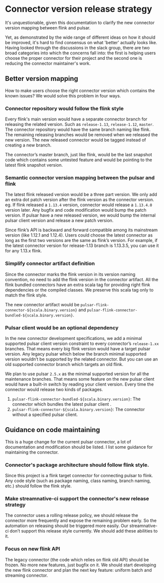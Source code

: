# Connector version release strategy

It's unquestionable, given this documentation to clarify the new connector version mapping between flink and pulsar.
 
Yet, as demonstrated by the wide range of different ideas on how it should be improved, it's hard to find consensus on what 'better' actually looks like. Having looked through the discussions in the slack group, there are two broad categories into which the concerns fall into: the first is helping users choose the proper connector for their project and the second one is reducing the connector maintainer's work.
 
## Better version mapping
 
How to make users choose the right connector version which contains the known issues? We would solve this problem in four ways.
 
### Connector repository would follow the flink style
 
Every flink's main version would have a separate connector branch for releasing the related version. Such as `release-1.13`, `release-1.12`, `master`. The connector repository would have the same branch naming like flink. The remaining releasing branches would be removed when we released the new version. The new released connector would be tagged instead of creating a new branch.
 
The connector’s master branch, just like flink, would be the last snapshot code which contains some untested feature and would be pointing to the latest flink snapshot version.
 
### Semantic connector version mapping between the pulsar and flink
 
The latest flink released version would be a three part version. We only add an extra dot patch version after the flink version as the connector version. eg. If flink released a `1.13.4` version, connector would release a `1.13.4.0` version later. Any bugfix and code modification would bump the patch version. If pulsar have a new released version, we would bump the internal pulsar client version and release a new patch version.
 
Since flink’s API is backward and forward compatible among its mainstream version (like 1.12.1 and 1.12.4). Users could choose the latest connector as long as the first two versions are the same as flink’s version. For example, if the latest connector version for release-1.13 branch is 1.13.3.5, you can use it for any 1.13.x flink.
 
### Simplify connector artifact definition
 
Since the connector marks the flink version in its version naming convention, no need to add the flink version in the connector artifact. All the flink bundled connectors have an extra scala tag for providing right flink dependencies or the compiled classes. We preserve this scala tag only to match the flink style.
 
The new connector artifact would be `pulsar-flink-connector-${scala.binary.version}` and `pulsar-flink-connector-bundled-${scala.binary.version}`.
 
### Pulsar client would be an optional dependency
 
In the new connector development specifications, we add a minimal supported pulsar client version constraint to every connector’s `release-1.xx` branches. That means every big flink version would have a target pulsar version. Any legacy pulsar which below the branch minimal supported version wouldn’t be supported by the related connector. But you can use an old supported connector branch which targets an old flink.
 
We plan to use pulsar `2.5.x` as the minimal supported version for all the maintenance branches. That means some feature on the new pulsar client would have a built-in switch by reading your client version. Every time the connector would release two kinds of packages.
 
1. `pulsar-flink-connector-bundled-${scala.binary.version}`: The connector which bundles the latest pulsar client .
2. `pulsar-flink-connector-${scala.binary.version}`: The connector without a specified pulsar client.
 
## Guidance on code maintaining
 
This is a huge change for the current pulsar connector, a lot of documentation and modification should be listed. I list some guidance for maintaining the connector.
 
### Connector's package architecture should follow flink style.
 
Since this project is a flink target connector for connecting pulsar to flink. Any code style (such as package naming, class naming, branch naming, etc.) should follow the flink style.
 
### Make streamnative-ci support the connector's new release strategy
 
The connector uses a rolling release policy, we should release the connector more frequently and expose the remaining problem early. So the automation on releasing should be triggered more easily. Our streamnative-ci don’t support this release style currently. We should add these abilities to it.
 
### Focus on new flink API
 
The legacy connector (the code which relies on flink old API) should be frozen. No more new features, just bugfix on it. We should start developing the new flink connector and plan the next key feature: uniform batch and streaming connector.
